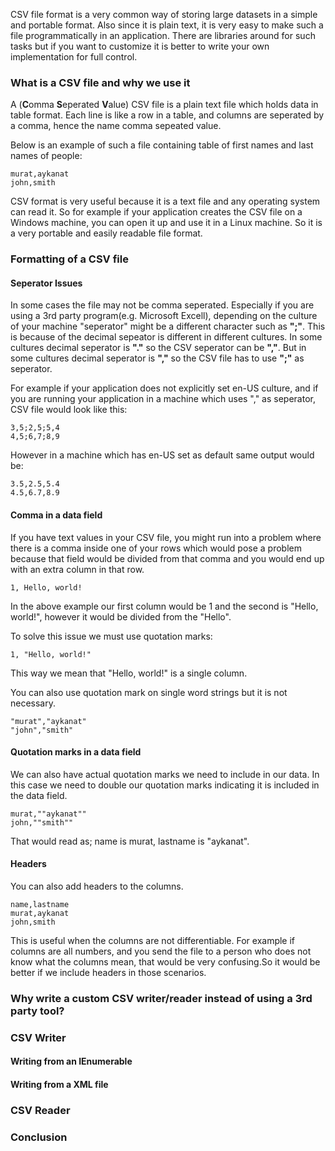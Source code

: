 CSV file format is a very common way of storing large datasets in a simple and portable format. Also since it is plain text, it is very easy to make such a file programmatically in an application. There are libraries around for such tasks but if you want to customize it is better to write your own implementation for full control.

### What is a CSV file and why we use it
A (**C**omma **S**eperated **V**alue) CSV file is a plain text file which holds data in table format. Each line is like a row in a table, and columns are seperated by a comma, hence the name comma sepeated value.

Below is an example of such a file containing table of first names and last names of people:

```csv
murat,aykanat
john,smith
```

CSV format is very useful because it is a text file and any operating system can read it. So for example if your application creates the CSV file on a Windows machine, you can open it up and use it in a Linux machine. So it is a very portable and easily readable file format.

### Formatting of a CSV file

#### Seperator Issues
In some cases the file may not be comma seperated. Especially if you are using a 3rd party program(e.g. Microsoft Excell), depending on the culture of your machine "seperator" might be a different character such as **";"**. This is because of the decimal sepeator is different in different cultures. In some cultures decimal seperator is **"."** so the CSV seperator can be **","**. But in some cultures decimal seperator is **","** so the CSV file has to use **";"** as seperator.

For example if your application does not explicitly set en-US culture, and if you are running your application in a machine which uses "," as seperator, CSV file would look like this:
```csv
3,5;2,5;5,4
4,5;6,7;8,9
```
However in a machine which has en-US set as default same output would be:
```csv
3.5,2.5,5.4
4.5,6.7,8.9
```

#### Comma in a data field
If you have text values in your CSV file, you might run into a problem where there is a comma inside one of your rows which would pose a problem because that field would be divided from that comma and you would end up with an extra column in that row.
```csv
1, Hello, world!
```
In the above example our first column would be 1 and the second is "Hello, world!", however it would be divided from the "Hello".

To solve this issue we must use quotation marks:
```csv
1, "Hello, world!"
```

This way we mean that "Hello, world!" is a single column.

You can also use quotation mark on single word strings but it is not necessary.
```csv
"murat","aykanat"
"john","smith"
```

#### Quotation marks in a data field

We can also have actual quotation marks we need to include in our data. In this case we need to double our quotation marks indicating it is included in the data field.
```csv
murat,""aykanat""
john,""smith""
```
That would read as; name is murat, lastname is "aykanat".

#### Headers
You can also add headers to the columns.
```csv
name,lastname
murat,aykanat
john,smith
```
This is useful when the columns are not differentiable. For example if columns are all numbers, and you send the file to a person who does not know what the columns mean, that would be very confusing.So it would be better if we include headers in those scenarios.

### Why write a custom CSV writer/reader instead of using a 3rd party tool?

### CSV Writer
#### Writing from an IEnumerable
#### Writing from a XML file
### CSV Reader
### Conclusion